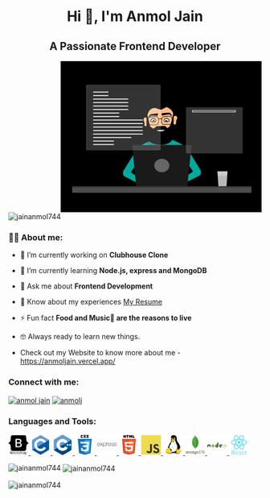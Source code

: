 <h1 align="center">Hi 👋, I'm Anmol Jain</h1>

<h2 align="center">A Passionate Frontend Developer</h2>

<img align="right" alt="coding" width="400" src="thoughtworks-gif_dribbble.gif">
<p align="left"> <img src="https://komarev.com/ghpvc/?username=jainanmol744&label=Profile%20views&color=0e75b6&style=flat" alt="jainanmol744" /> </p>

<h3 align="left">💁‍♂️ About me: </h3>


- 🔭 I’m currently working on **Clubhouse Clone**

- 🌱 I’m currently learning **Node.js, express and MongoDB**

- 💬 Ask me about **Frontend Development**

- 📄 Know about my experiences <a href ="https://drive.google.com/file/d/1otU16wModEYj7BwR6kgEldP_NQEURTJM/view?usp=share_link">My Resume</a>

- ⚡ Fun fact **Food and Music🎵 are the reasons to live**

- 🤓 Always ready to learn new things.

- Check out my Website to know more about me - <a href ="https://anmolj-portfolio.vercel.app" target="_blank">https://anmoljain.vercel.app/</a>

<h3 align="left">Connect with me:</h3>
<p align="left">
<a href="https://www.linkedin.com/in/anmol-jain-a69b5a1a6/" target="blank"><img align="center" src="https://raw.githubusercontent.com/rahuldkjain/github-profile-readme-generator/master/src/images/icons/Social/linked-in-alt.svg" alt="anmol jain" height="30" width="40" /></a>
<a href="https://www.leetcode.com/anmolj" target="blank"><img align="center" src="https://raw.githubusercontent.com/rahuldkjain/github-profile-readme-generator/master/src/images/icons/Social/leet-code.svg" alt="anmolj" height="30" width="40" /></a>
</p>

<h3 align="left">Languages and Tools:</h3>
<p align="left"> <a href="https://getbootstrap.com" target="_blank" rel="noreferrer"> <img src="https://raw.githubusercontent.com/devicons/devicon/master/icons/bootstrap/bootstrap-plain-wordmark.svg" alt="bootstrap" width="40" height="40"/> </a> <a href="https://www.cprogramming.com/" target="_blank" rel="noreferrer"> <img src="https://raw.githubusercontent.com/devicons/devicon/master/icons/c/c-original.svg" alt="c" width="40" height="40"/> </a> <a href="https://www.w3schools.com/cpp/" target="_blank" rel="noreferrer"> <img src="https://raw.githubusercontent.com/devicons/devicon/master/icons/cplusplus/cplusplus-original.svg" alt="cplusplus" width="40" height="40"/> </a> <a href="https://www.w3schools.com/css/" target="_blank" rel="noreferrer"> <img src="https://raw.githubusercontent.com/devicons/devicon/master/icons/css3/css3-original-wordmark.svg" alt="css3" width="40" height="40"/> </a> <a href="https://expressjs.com" target="_blank" rel="noreferrer"> <img src="https://raw.githubusercontent.com/devicons/devicon/master/icons/express/express-original-wordmark.svg" alt="express" width="40" height="40"/> </a> <a href="https://www.w3.org/html/" target="_blank" rel="noreferrer"> <img src="https://raw.githubusercontent.com/devicons/devicon/master/icons/html5/html5-original-wordmark.svg" alt="html5" width="40" height="40"/> </a> <a href="https://developer.mozilla.org/en-US/docs/Web/JavaScript" target="_blank" rel="noreferrer"> <img src="https://raw.githubusercontent.com/devicons/devicon/master/icons/javascript/javascript-original.svg" alt="javascript" width="40" height="40"/> </a> <a href="https://www.linux.org/" target="_blank" rel="noreferrer"> <img src="https://raw.githubusercontent.com/devicons/devicon/master/icons/linux/linux-original.svg" alt="linux" width="40" height="40"/> </a> <a href="https://www.mongodb.com/" target="_blank" rel="noreferrer"> <img src="https://raw.githubusercontent.com/devicons/devicon/master/icons/mongodb/mongodb-original-wordmark.svg" alt="mongodb" width="40" height="40"/> </a> <a href="https://nodejs.org" target="_blank" rel="noreferrer"> <img src="https://raw.githubusercontent.com/devicons/devicon/master/icons/nodejs/nodejs-original-wordmark.svg" alt="nodejs" width="40" height="40"/> </a> <a href="https://reactjs.org/" target="_blank" rel="noreferrer"> <img src="https://raw.githubusercontent.com/devicons/devicon/master/icons/react/react-original-wordmark.svg" alt="react" width="40" height="40"/> </a> </p>

<p><img align="left" src="https://github-readme-stats.vercel.app/api/top-langs?username=jainanmol744&show_icons=true&locale=en&layout=compact" alt="jainanmol744" /></p>

<p>&nbsp;<img align="center" src="https://github-readme-stats.vercel.app/api?username=jainanmol744&show_icons=true&locale=en" alt="jainanmol744" /></p>

<p><img align="center" src="https://github-readme-streak-stats.herokuapp.com/?user=jainanmol744&" alt="jainanmol744" /></p>

